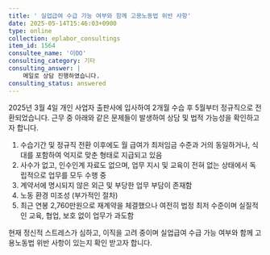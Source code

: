 ```yaml
---
title: ' 실업급여 수급 가능 여부와 함께 고용노동법 위반 사항'
date: 2025-05-14T15:46:03+0900
type: online
collection: eplabor_consultings
item_id: 1564
consultee_name: '이OO'
consulting_category: 기타
consulting_answer: |
    메일로 상담 진행하였습니다.
consulting_status: answered
---
```


2025년 3월 4일 개인 사업자 출판사에 입사하여 2개월 수습 후 5월부터 정규직으로 전환되었습니다. 근무 중 아래와 같은 문제들이 발생하여 상담 및 법적 가능성을 확인하고자 합니다.

1. 수습기간 및 정규직 전환 이후에도 월 급여가 최저임금 수준과 거의 동일하거나, 식대를 포함하여 억지로 맞춘 형태로 지급되고 있음
2. 사수가 없고, 인수인계 자료도 없으며, 업무 지시 및 교육이 전혀 없는 상태에서 독립적으로 업무를 모두 수행 중
3. 계약서에 명시되지 않은 외근 및 부당한 업무 부담이 존재함
4. 노동 환경 미조성 (부가적인 절차)
5. 최근 연봉 2,760만원으로 재계약을 체결했으나 여전히 법정 최저 수준이며 실질적인 교육, 협업, 보호 없이 업무가 과도함

현재 정신적 스트레스가 심하고, 이직을 고려 중이며 실업급여 수급 가능 여부와 함께 고용노동법 위반 사항이 있는지 확인 받고자 합니다. 
